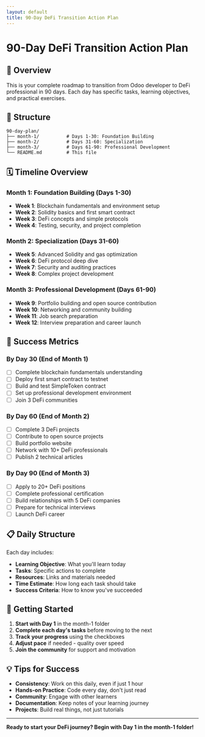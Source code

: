 ```yaml
---
layout: default
title: 90-Day DeFi Transition Action Plan
---
```


# 90-Day DeFi Transition Action Plan

## 🎯 Overview

This is your complete roadmap to transition from Odoo developer to DeFi professional in 90 days. Each day has specific tasks, learning objectives, and practical exercises.

## 📁 Structure

```
90-day-plan/
├── month-1/          # Days 1-30: Foundation Building
├── month-2/          # Days 31-60: Specialization
├── month-3/          # Days 61-90: Professional Development
└── README.md         # This file
```

## 🗓️ Timeline Overview

### Month 1: Foundation Building (Days 1-30)
- **Week 1**: Blockchain fundamentals and environment setup
- **Week 2**: Solidity basics and first smart contract
- **Week 3**: DeFi concepts and simple protocols
- **Week 4**: Testing, security, and project completion

### Month 2: Specialization (Days 31-60)
- **Week 5**: Advanced Solidity and gas optimization
- **Week 6**: DeFi protocol deep dive
- **Week 7**: Security and auditing practices
- **Week 8**: Complex project development

### Month 3: Professional Development (Days 61-90)
- **Week 9**: Portfolio building and open source contribution
- **Week 10**: Networking and community building
- **Week 11**: Job search preparation
- **Week 12**: Interview preparation and career launch

## 🎯 Success Metrics

### By Day 30 (End of Month 1)
- [ ] Complete blockchain fundamentals understanding
- [ ] Deploy first smart contract to testnet
- [ ] Build and test SimpleToken contract
- [ ] Set up professional development environment
- [ ] Join 3 DeFi communities

### By Day 60 (End of Month 2)
- [ ] Complete 3 DeFi projects
- [ ] Contribute to open source projects
- [ ] Build portfolio website
- [ ] Network with 10+ DeFi professionals
- [ ] Publish 2 technical articles

### By Day 90 (End of Month 3)
- [ ] Apply to 20+ DeFi positions
- [ ] Complete professional certification
- [ ] Build relationships with 5 DeFi companies
- [ ] Prepare for technical interviews
- [ ] Launch DeFi career

## 📋 Daily Structure

Each day includes:
- **Learning Objective**: What you'll learn today
- **Tasks**: Specific actions to complete
- **Resources**: Links and materials needed
- **Time Estimate**: How long each task should take
- **Success Criteria**: How to know you've succeeded

## 🚀 Getting Started

1. **Start with Day 1** in the month-1 folder
2. **Complete each day's tasks** before moving to the next
3. **Track your progress** using the checkboxes
4. **Adjust pace** if needed - quality over speed
5. **Join the community** for support and motivation

## 💡 Tips for Success

- **Consistency**: Work on this daily, even if just 1 hour
- **Hands-on Practice**: Code every day, don't just read
- **Community**: Engage with other learners
- **Documentation**: Keep notes of your learning journey
- **Projects**: Build real things, not just tutorials

---

**Ready to start your DeFi journey? Begin with Day 1 in the month-1 folder!** 